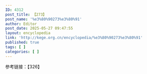 ```yaml
---
ID: 4312
post_title: 【273】
post_name: '%e3%80%90273%e3%80%91'
author: Editor
post_date: 2025-05-27 09:47:55
layout: encyclopedia
link: 'http://kege.org.cn/encyclopedia/%e3%80%90273%e3%80%91'
published: true
tags: [ ]
categories: [ ]
---
```

参考链接：【326】